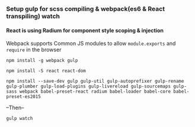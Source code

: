 ### Setup gulp for scss compiling & webpack(es6 & React transpiling) watch
#### React is using Radium for component style scoping & injection
Webpack supports Common JS modules to allow ```module.exports``` and ```require``` in the browser


```npm install -g webpack gulp```


```npm install -S react react-dom```


```npm install --save-dev gulp gulp-util gulp-autoprefixer gulp-rename gulp-plumber gulp-load-plugins gulp-livereload gulp-sourcemaps gulp-sass webpack babel-preset-react radium babel-loader babel-core babel-preset-es2015 ```

–Then–

```gulp watch```